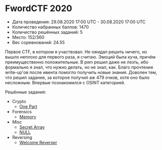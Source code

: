 # FwordCTF 2020

* Дата проведения: 29.08.2020 17:00 UTC - 30.08.2020 17:00 UTC
* Количество набранных баллов: 1470
* Количество решённых заданий: 5
* Место: 152/360
* Вес соревнований: 24.55

Первое CTF, в котором я участвовал. Не ожидал решить ничего, но вышло неплохо для первого раза, я считаю.
Эмоций была куча, причём преимущественно положительные. В pwn решил даже не лезть, ибо формально я знал, что 
нужно делать, но не знал, как. Благо прочтение write-up'ов после ивента помогло получить новые знания. Доволен тем, 
что решил задание, за которое получил аж 479 очков, хотя оно было несложным. Впервые познакомился с OSINT категорией.

Решённые задания:

* Crypto
  * [One Part](./Crypto/One%20Part)
* Forensics
  * [Memory](./Forensics/Memory)
* Misc
  * [Secret Array](./Misc/Secret%20Array)
  * [NULL](./Misc/NULL)
* Reversing
  * [Welcome Reverser](./Reversing/Welcome%20Reverser)
